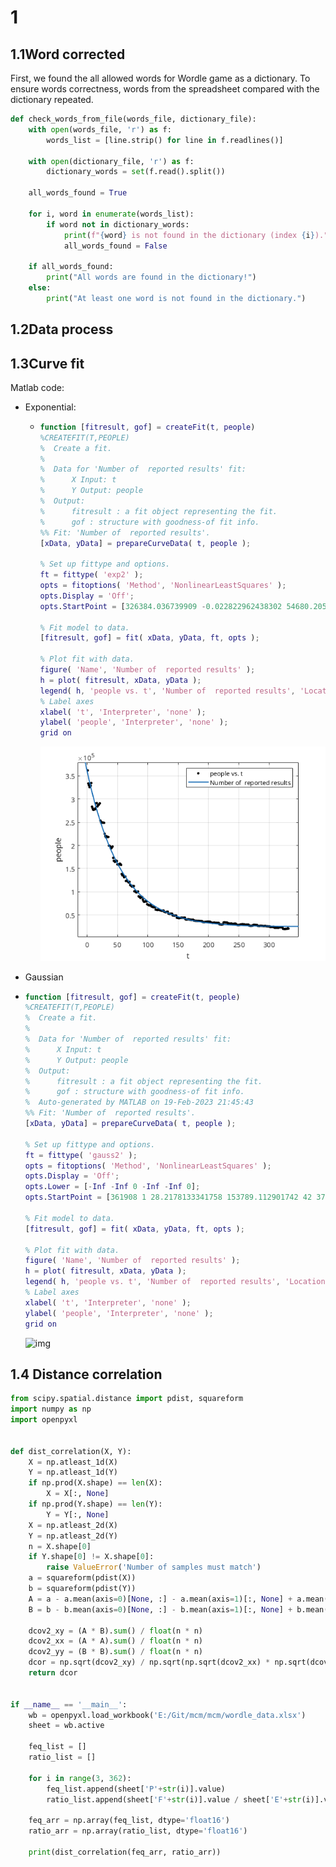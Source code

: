 # 1

## 1.1Word corrected

First, we found the all allowed words for Wordle game as a dictionary. To ensure words correctness, words from the spreadsheet compared with the dictionary repeated.

```python
def check_words_from_file(words_file, dictionary_file):
    with open(words_file, 'r') as f:
        words_list = [line.strip() for line in f.readlines()]

    with open(dictionary_file, 'r') as f:
        dictionary_words = set(f.read().split())

    all_words_found = True

    for i, word in enumerate(words_list):
        if word not in dictionary_words:
            print(f"{word} is not found in the dictionary (index {i}).")
            all_words_found = False

    if all_words_found:
        print("All words are found in the dictionary!")
    else:
        print("At least one word is not found in the dictionary.")

```

## 1.2Data process

## 1.3Curve fit

Matlab code:

* Exponential:

  * ```matlab
    function [fitresult, gof] = createFit(t, people)
    %CREATEFIT(T,PEOPLE)
    %  Create a fit.
    %
    %  Data for 'Number of  reported results' fit:
    %      X Input: t
    %      Y Output: people
    %  Output:
    %      fitresult : a fit object representing the fit.
    %      gof : structure with goodness-of fit info.
    %% Fit: 'Number of  reported results'.
    [xData, yData] = prepareCurveData( t, people );

    % Set up fittype and options.
    ft = fittype( 'exp2' );
    opts = fitoptions( 'Method', 'NonlinearLeastSquares' );
    opts.Display = 'Off';
    opts.StartPoint = [326384.036739909 -0.022822962438302 54680.2058215826 -0.00245441115529711];

    % Fit model to data.
    [fitresult, gof] = fit( xData, yData, ft, opts );

    % Plot fit with data.
    figure( 'Name', 'Number of  reported results' );
    h = plot( fitresult, xData, yData );
    legend( h, 'people vs. t', 'Number of  reported results', 'Location', 'NorthEast', 'Interpreter', 'none' );
    % Label axes
    xlabel( 't', 'Interpreter', 'none' );
    ylabel( 'people', 'Interpreter', 'none' );
    grid on
    ```

    ![img](./images/Exponential_fit_matlab.png)
* Gaussian
* ```matlab
  function [fitresult, gof] = createFit(t, people)
  %CREATEFIT(T,PEOPLE)
  %  Create a fit.
  %
  %  Data for 'Number of  reported results' fit:
  %      X Input: t
  %      Y Output: people
  %  Output:
  %      fitresult : a fit object representing the fit.
  %      gof : structure with goodness-of fit info.
  %  Auto-generated by MATLAB on 19-Feb-2023 21:45:43
  %% Fit: 'Number of  reported results'.
  [xData, yData] = prepareCurveData( t, people );

  % Set up fittype and options.
  ft = fittype( 'gauss2' );
  opts = fitoptions( 'Method', 'NonlinearLeastSquares' );
  opts.Display = 'Off';
  opts.Lower = [-Inf -Inf 0 -Inf -Inf 0];
  opts.StartPoint = [361908 1 28.2178133341758 153789.112901742 42 37.6745879997992];

  % Fit model to data.
  [fitresult, gof] = fit( xData, yData, ft, opts );

  % Plot fit with data.
  figure( 'Name', 'Number of  reported results' );
  h = plot( fitresult, xData, yData );
  legend( h, 'people vs. t', 'Number of  reported results', 'Location', 'NorthEast', 'Interpreter', 'none' );
  % Label axes
  xlabel( 't', 'Interpreter', 'none' );
  ylabel( 'people', 'Interpreter', 'none' );
  grid on

  ```

  ![img](./images/Gaussian_fit_matlab.png)

## 1.4 Distance correlation

```python
from scipy.spatial.distance import pdist, squareform
import numpy as np
import openpyxl


def dist_correlation(X, Y):
    X = np.atleast_1d(X)
    Y = np.atleast_1d(Y)
    if np.prod(X.shape) == len(X):
        X = X[:, None]
    if np.prod(Y.shape) == len(Y):
        Y = Y[:, None]
    X = np.atleast_2d(X)
    Y = np.atleast_2d(Y)
    n = X.shape[0]
    if Y.shape[0] != X.shape[0]:
        raise ValueError('Number of samples must match')
    a = squareform(pdist(X))
    b = squareform(pdist(Y))
    A = a - a.mean(axis=0)[None, :] - a.mean(axis=1)[:, None] + a.mean()
    B = b - b.mean(axis=0)[None, :] - b.mean(axis=1)[:, None] + b.mean()

    dcov2_xy = (A * B).sum() / float(n * n)
    dcov2_xx = (A * A).sum() / float(n * n)
    dcov2_yy = (B * B).sum() / float(n * n)
    dcor = np.sqrt(dcov2_xy) / np.sqrt(np.sqrt(dcov2_xx) * np.sqrt(dcov2_yy))
    return dcor


if __name__ == '__main__':
    wb = openpyxl.load_workbook('E:/Git/mcm/mcm/wordle_data.xlsx')
    sheet = wb.active

    feq_list = []
    ratio_list = []

    for i in range(3, 362):
        feq_list.append(sheet['P'+str(i)].value)
        ratio_list.append(sheet['F'+str(i)].value / sheet['E'+str(i)].value)

    feq_arr = np.array(feq_list, dtype='float16')
    ratio_arr = np.array(ratio_list, dtype='float16')

    print(dist_correlation(feq_arr, ratio_arr))
```
